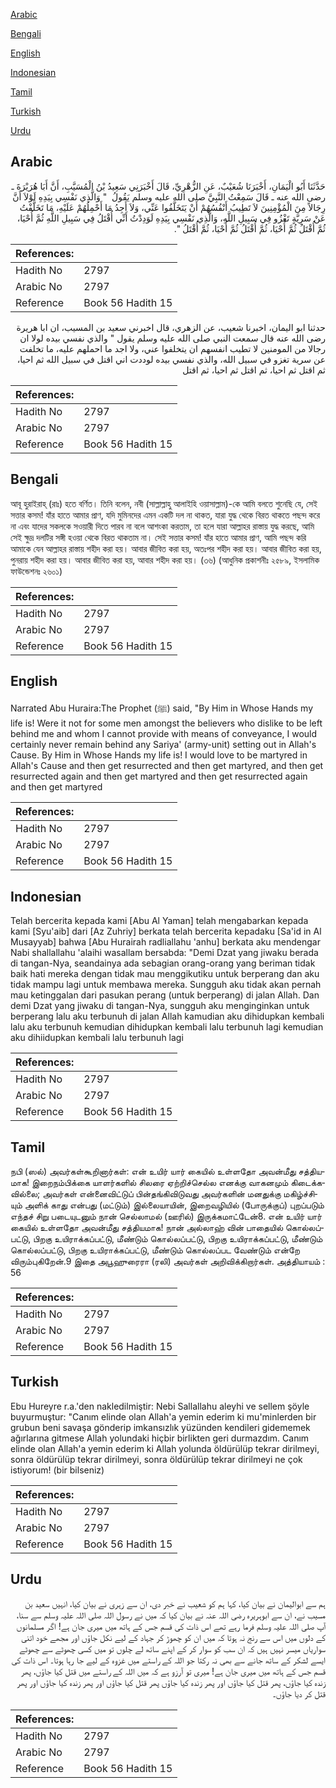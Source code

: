 [Arabic](#arabic)

[Bengali](#bengali)

[English](#english)

[Indonesian](#indonesian)

[Tamil](#tamil)

[Turkish](#turkish)

[Urdu](#urdu)

## Arabic


<div dir="rtl" lang="ar" style={{fontSize:'larger',backgroundColor:'#f8f9fa',padding:20}}>
حَدَّثَنَا أَبُو الْيَمَانِ، أَخْبَرَنَا شُعَيْبٌ، عَنِ الزُّهْرِيِّ، قَالَ أَخْبَرَنِي سَعِيدُ بْنُ الْمُسَيَّبِ، أَنَّ أَبَا هُرَيْرَةَ ـ رضى الله عنه ـ قَالَ سَمِعْتُ النَّبِيَّ صلى الله عليه وسلم يَقُولُ ‏ "‏ وَالَّذِي نَفْسِي بِيَدِهِ لَوْلاَ أَنَّ رِجَالاً مِنَ الْمُؤْمِنِينَ لاَ تَطِيبُ أَنْفُسُهُمْ أَنْ يَتَخَلَّفُوا عَنِّي، وَلاَ أَجِدُ مَا أَحْمِلُهُمْ عَلَيْهِ، مَا تَخَلَّفْتُ عَنْ سَرِيَّةٍ تَغْزُو فِي سَبِيلِ اللَّهِ، وَالَّذِي نَفْسِي بِيَدِهِ لَوَدِدْتُ أَنِّي أُقْتَلُ فِي سَبِيلِ اللَّهِ ثُمَّ أُحْيَا، ثُمَّ أُقْتَلُ ثُمَّ أُحْيَا، ثُمَّ أُقْتَلُ ثُمَّ أُحْيَا، ثُمَّ أُقْتَلُ ‏"‏‏.‏
</div>
<div style={{backgroundColor:'#f8f9fa',padding:20, marginBottom: 10}}><table> <thead> <tr> <th>References:</th> <th></th> </tr> </thead> <tbody><tr><td>Hadith No</td><td>2797</td></tr><tr><td>Arabic No</td><td>2797</td></tr><tr><td>Reference</td><td>Book 56 Hadith 15</td></tr></tbody></table></div>


<div dir="rtl" lang="ar" style={{fontSize:'larger',backgroundColor:'#f8f9fa',padding:20}}>
حدثنا ابو اليمان، اخبرنا شعيب، عن الزهري، قال اخبرني سعيد بن المسيب، ان ابا هريرة رضى الله عنه قال سمعت النبي صلى الله عليه وسلم يقول " والذي نفسي بيده لولا ان رجالا من المومنين لا تطيب انفسهم ان يتخلفوا عني، ولا اجد ما احملهم عليه، ما تخلفت عن سرية تغزو في سبيل الله، والذي نفسي بيده لوددت اني اقتل في سبيل الله ثم احيا، ثم اقتل ثم احيا، ثم اقتل ثم احيا، ثم اقتل
</div>
<div style={{backgroundColor:'#f8f9fa',padding:20, marginBottom: 10}}><table> <thead> <tr> <th>References:</th> <th></th> </tr> </thead> <tbody><tr><td>Hadith No</td><td>2797</td></tr><tr><td>Arabic No</td><td>2797</td></tr><tr><td>Reference</td><td>Book 56 Hadith 15</td></tr></tbody></table></div>

## Bengali


<div dir="ltr" lang="bn" style={{fontSize:'larger',backgroundColor:'#f8f9fa',padding:20}}>
আবূ হুরাইরাহ্ (রাঃ) হতে বর্ণিত। তিনি বলেন, নবী (সাল্লাল্লাহু আলাইহি ওয়াসাল্লাম)-কে আমি বলতে শুনেছি যে, সেই সত্তার কসম! যাঁর হাতে আমার প্রাণ, যদি মুমিনদের এমন একটি দল না থাকত, যারা যুদ্ধ থেকে বিরত থাকতে পছন্দ করে না এবং যাদের সকলকে সওয়ারী দিতে পারব না বলে আশংকা করতাম, তা হলে যারা আল্লাহর রাস্তায় যুদ্ধ করছে, আমি সেই ক্ষুদ্র দলটির সঙ্গী হওয়া থেকে বিরত থাকতাম না। সেই সত্তার কসম! যাঁর হাতে আমার প্রাণ, আমি পছন্দ করি আমাকে যেন আল্লাহর রাস্তায় শহীদ করা হয়। আবার জীবিত করা হয়, অতঃপর শহীদ করা হয়। আবার জীবিত করা হয়, পুনরায় শহীদ করা হয়। আবার জীবিত করা হয়, আবার শহীদ করা হয়। (৩৬) (আধুনিক প্রকাশনীঃ ২৫৮৯, ইসলামিক ফাউন্ডেশনঃ ২৬০১)
</div>
<div style={{backgroundColor:'#f8f9fa',padding:20, marginBottom: 10}}><table> <thead> <tr> <th>References:</th> <th></th> </tr> </thead> <tbody><tr><td>Hadith No</td><td>2797</td></tr><tr><td>Arabic No</td><td>2797</td></tr><tr><td>Reference</td><td>Book 56 Hadith 15</td></tr></tbody></table></div>

## English


<div dir="ltr" lang="en" style={{fontSize:'larger',backgroundColor:'#f8f9fa',padding:20}}>
Narrated Abu Huraira:The Prophet (ﷺ) said, "By Him in Whose Hands my life is! Were it not for some men amongst the believers who dislike to be left behind me and whom I cannot provide with means of conveyance, I would certainly never remain behind any Sariya' (army-unit) setting out in Allah's Cause. By Him in Whose Hands my life is! I would love to be martyred in Allah's Cause and then get resurrected and then get martyred, and then get resurrected again and then get martyred and then get resurrected again and then get martyred
</div>
<div style={{backgroundColor:'#f8f9fa',padding:20, marginBottom: 10}}><table> <thead> <tr> <th>References:</th> <th></th> </tr> </thead> <tbody><tr><td>Hadith No</td><td>2797</td></tr><tr><td>Arabic No</td><td>2797</td></tr><tr><td>Reference</td><td>Book 56 Hadith 15</td></tr></tbody></table></div>

## Indonesian


<div dir="ltr" lang="id" style={{fontSize:'larger',backgroundColor:'#f8f9fa',padding:20}}>
Telah bercerita kepada kami [Abu Al Yaman] telah mengabarkan kepada kami [Syu'aib] dari [Az Zuhriy] berkata telah bercerita kepadaku [Sa'id in Al Musayyab] bahwa [Abu Hurairah radliallahu 'anhu] berkata aku mendengar Nabi shallallahu 'alaihi wasallam bersabda: "Demi Dzat yang jiwaku berada di tangan-Nya, seandainya ada sebagian orang-orang yang beriman tidak baik hati mereka dengan tidak mau menggikutiku untuk berperang dan aku tidak mampu lagi untuk membawa mereka. Sungguh aku tidak akan pernah mau ketinggalan dari pasukan perang (untuk berperang) di jalan Allah. Dan demi Dzat yang jiwaku di tangan-Nya, sungguh aku menginginkan untuk berperang lalu aku terbunuh di jalan Allah kamudian aku dihidupkan kembali lalu aku terbunuh kemudian dihidupkan kembali lalu terbunuh lagi kemudian aku dihiidupkan kembali lalu terbunuh lagi
</div>
<div style={{backgroundColor:'#f8f9fa',padding:20, marginBottom: 10}}><table> <thead> <tr> <th>References:</th> <th></th> </tr> </thead> <tbody><tr><td>Hadith No</td><td>2797</td></tr><tr><td>Arabic No</td><td>2797</td></tr><tr><td>Reference</td><td>Book 56 Hadith 15</td></tr></tbody></table></div>

## Tamil


<div dir="ltr" lang="ta" style={{fontSize:'larger',backgroundColor:'#f8f9fa',padding:20}}>
நபி (ஸல்) அவர்கள்கூறினார்கள்: என் உயிர் யார் கையில் உள்ளதோ அவன்மீது சத்தியமாக! இறைநம்பிக்கை யாளர்களில் சிலரை ஏற்றிச்செல்ல எனக்கு வாகனமும் கிடைக்கவில்லை; அவர்கள் என்னைவிட்டுப் பின்தங்கிவிடுவது அவர்களின் மனதுக்கு மகிழ்ச்சியும் அளிக் காது என்பது (மட்டும்) இல்லையாயின், இறைவழியில் (போருக்குப்) புறப்படும் எந்தச் சிறு படையுடனும் நான் செல்லாமல் (ஊரில்) இருக்கமாட்டேன்8. என் உயிர் யார் கையில் உள்ளதோ அவன்மீது சத்தியமாக! நான் அல்லாஹ் வின் பாதையில் கொல்லப்பட்டு, பிறகு உயிராக்கப்பட்டு, மீண்டும் கொல்லப்பட்டு, பிறகு உயிராக்கப்பட்டு, மீண்டும் கொல்லப்பட்டு, பிறகு உயிராக்கப்பட்டு, மீண்டும் கொல்லப்பட வேண்டும் என்றே விரும்புகிறேன்.9 இதை அபூஹுரைரா (ரலி) அவர்கள் அறிவிக்கிறார்கள். அத்தியாயம் : 56
</div>
<div style={{backgroundColor:'#f8f9fa',padding:20, marginBottom: 10}}><table> <thead> <tr> <th>References:</th> <th></th> </tr> </thead> <tbody><tr><td>Hadith No</td><td>2797</td></tr><tr><td>Arabic No</td><td>2797</td></tr><tr><td>Reference</td><td>Book 56 Hadith 15</td></tr></tbody></table></div>

## Turkish


<div dir="ltr" lang="tr" style={{fontSize:'larger',backgroundColor:'#f8f9fa',padding:20}}>
Ebu Hureyre r.a.'den nakledilmiştir: Nebi Sallallahu aleyhi ve sellem şöyle buyurmuştur: "Canım elinde olan Allah'a yemin ederim ki mu'minlerden bir grubun beni savaşa gönderip imkansızlık yüzünden kendileri gidememek ağırlarına gitmese Allah yolundaki hiçbir birlikten geri durmazdım. Canım elinde olan Allah'a yemin ederim ki Allah yolunda öldürülüp tekrar dirilmeyi, sonra öldürülüp tekrar dirilmeyi, sonra öldürülüp tekrar dirilmeyi ne çok istiyorum! (bir bilseniz)
</div>
<div style={{backgroundColor:'#f8f9fa',padding:20, marginBottom: 10}}><table> <thead> <tr> <th>References:</th> <th></th> </tr> </thead> <tbody><tr><td>Hadith No</td><td>2797</td></tr><tr><td>Arabic No</td><td>2797</td></tr><tr><td>Reference</td><td>Book 56 Hadith 15</td></tr></tbody></table></div>

## Urdu


<div dir="rtl" lang="ur" style={{fontSize:'larger',backgroundColor:'#f8f9fa',padding:20}}>
ہم سے ابوالیمان نے بیان کیا، کہا ہم کو شعیب نے خبر دی، ان سے زہری نے بیان کیا، انہیں سعید بن مسیب نے، ان سے ابوہریرہ رضی اللہ عنہ نے بیان کیا کہ میں نے رسول اللہ صلی اللہ علیہ وسلم سے سنا، آپ صلی اللہ علیہ وسلم فرما رہے تھے اس ذات کی قسم جس کے ہاتھ میں میری جان ہے! اگر مسلمانوں کے دلوں میں اس سے رنج نہ ہوتا کہ میں ان کو چھوڑ کر جہاد کے لیے نکل جاؤں اور مجھے خود اتنی سواریاں میسر نہیں ہیں کہ ان سب کو سوار کر کے اپنے ساتھ لے چلوں تو میں کسی چھوٹے سے چھوٹے ایسے لشکر کے ساتھ جانے سے بھی نہ رکتا جو اللہ کے راستے میں غزوہ کے لیے جا رہا ہوتا۔ اس ذات کی قسم جس کے ہاتھ میں میری جان ہے! میری تو آرزو ہے کہ میں اللہ کے راستے میں قتل کیا جاؤں، پھر زندہ کیا جاؤں، پھر قتل کیا جاؤں اور پھر زندہ کیا جاؤں پھر قتل کیا جاؤں اور پھر زندہ کیا جاؤں اور پھر قتل کر دیا جاؤں۔
</div>
<div style={{backgroundColor:'#f8f9fa',padding:20, marginBottom: 10}}><table> <thead> <tr> <th>References:</th> <th></th> </tr> </thead> <tbody><tr><td>Hadith No</td><td>2797</td></tr><tr><td>Arabic No</td><td>2797</td></tr><tr><td>Reference</td><td>Book 56 Hadith 15</td></tr></tbody></table></div>